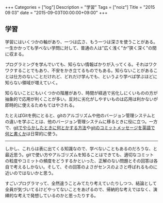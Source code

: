 +++
Categories = ["log"]
Description = "学習"
Tags = ["noiz"]
Title = "2015 09 03"
date = "2015-09-03T00:00:00+09:00"
+++

## 学習
学習にはいくつかの軸があり、一つは広さ、もう一つは深さを使うことがある。一生かかっても学べない学問に対して、普通の人は"広く浅く"か"狭く深く"の間に収まる。

プログラミングを学んでいても、知らない情報ばかりが入ってくる。それはワクワクすることでもあり、不安をかき立てるものでもある。知らないことがあることは仕方のないことだけれど、どれだけ学んでも、というより学べば学ぶほどに知らない領域が増えていく。

知らないことにもいくつかの階層があり、時間が経過で劣化しにくいものの方が抽象的で応用が利くことが多い。反対に劣化がしやすいものは応用は利かないが即時的に使えるためもてはやされる。

たとえばGitを例にとると、gitのアルゴリズムや他のバージョン管理システムとの違いを学ぶことは、他のバージョン管理システムに移るときに役に立つ。一方で、[gitでやらかしたときに何とかする方法](http://qiita.com/muran001/items/dea2bbbaea1260098051)や[gitのコミットメッセージを英語で何と書くか](http://qiita.com/gogotanaka/items/b65e1b081fa976e5d754)は日常的に使う。

----

しかし、これらは表に出てくる知識なので、学べないこともあるのだろうな、と最近思う。gitで使い方やアルゴリズムを知ることはできても、適切なコミットの粒度やコミットの頻度をどうするかといった、正解のない問題とその回答は各自で考えるしかない。そして、その回答のよさがセンスのよさと呼ばれるものに近いのではないかと思う。

すごいプログラマって、全然違うことみてたり考えていたりしつつ、結論として全員が気づいてるけどやってないことをあげるので、帰納的な考えではなく、演繹的な考えで発想しているのかと思ったりする。